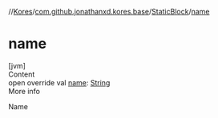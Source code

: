 //[Kores](../../index.md)/[com.github.jonathanxd.kores.base](../index.md)/[StaticBlock](index.md)/[name](name.md)



# name  
[jvm]  
Content  
open override val [name](name.md): [String](https://kotlinlang.org/api/latest/jvm/stdlib/kotlin/-string/index.html)  
More info  


Name

  



